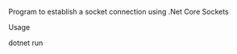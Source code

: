 Program to establish a socket connection using .Net Core Sockets

Usage

dotnet run <hostname> <port>

